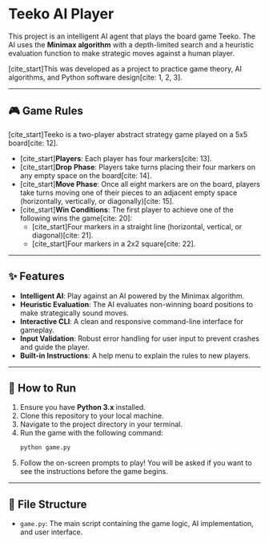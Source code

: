 # Teeko AI Player

This project is an intelligent AI agent that plays the board game Teeko. The AI uses the **Minimax algorithm** with a depth-limited search and a heuristic evaluation function to make strategic moves against a human player.

[cite_start]This was developed as a project to practice game theory, AI algorithms, and Python software design[cite: 1, 2, 3].

---

## 🎮 Game Rules

[cite_start]Teeko is a two-player abstract strategy game played on a 5x5 board[cite: 12].

* [cite_start]**Players**: Each player has four markers[cite: 13].
* [cite_start]**Drop Phase**: Players take turns placing their four markers on any empty space on the board[cite: 14].
* [cite_start]**Move Phase**: Once all eight markers are on the board, players take turns moving one of their pieces to an adjacent empty space (horizontally, vertically, or diagonally)[cite: 15].
* [cite_start]**Win Conditions**: The first player to achieve one of the following wins the game[cite: 20]:
    * [cite_start]Four markers in a straight line (horizontal, vertical, or diagonal)[cite: 21].
    * [cite_start]Four markers in a 2x2 square[cite: 22].

---

## ✨ Features

* **Intelligent AI**: Play against an AI powered by the Minimax algorithm.
* **Heuristic Evaluation**: The AI evaluates non-winning board positions to make strategically sound moves.
* **Interactive CLI**: A clean and responsive command-line interface for gameplay.
* **Input Validation**: Robust error handling for user input to prevent crashes and guide the player.
* **Built-in Instructions**: A help menu to explain the rules to new players.

---

## 🚀 How to Run

1.  Ensure you have **Python 3.x** installed.
2.  Clone this repository to your local machine.
3.  Navigate to the project directory in your terminal.
4.  Run the game with the following command:
    ```sh
    python game.py
    ```
5.  Follow the on-screen prompts to play! You will be asked if you want to see the instructions before the game begins.

---

## 📂 File Structure

* `game.py`: The main script containing the game logic, AI implementation, and user interface.
